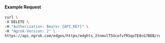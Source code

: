 <!-- Code generated for API Clients. DO NOT EDIT. -->

#### Example Request

```bash
curl \
-X DELETE \
-H "Authorization: Bearer {API_KEY}" \
-H "Ngrok-Version: 2" \
https://api.ngrok.com/edges/https/edghts_2tnmvlT5UcofvfR5qoTE8cG7BEB/routes/edghtsrt_2tnmvlYxyAtBXVZqplSQd6hjSPL/webhook_verification
```
